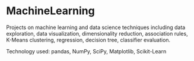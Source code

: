 # MachineLearning
Projects on machine learning and data science techniques including data exploration, data visualization, dimensionality reduction, association rules, K-Means clustering, regression, decision tree, classifier evaluation.

Technology used: pandas, NumPy, SciPy, Matplotlib, Scikit-Learn
